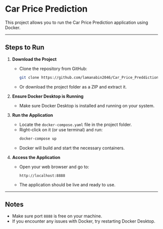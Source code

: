 # Car Price Prediction

This project allows you to run the Car Price Prediction application using Docker.

---

## Steps to Run

1. **Download the Project**
   - Clone the repository from GitHub:
     ```bash
     git clone https://github.com/lamanabin2046/Car_Price_Preddiction01.git
     ```
   - Or download the project folder as a ZIP and extract it.

2. **Ensure Docker Desktop is Running**
   - Make sure Docker Desktop is installed and running on your system.

3. **Run the Application**
   - Locate the `docker-compose.yaml` file in the project folder.
   - Right-click on it (or use terminal) and run:
     ```bash
     docker-compose up
     ```
   - Docker will build and start the necessary containers.

4. **Access the Application**
   - Open your web browser and go to:
     ```
     http://localhost:8888
     ```
   - The application should be live and ready to use.

---

## Notes

- Make sure port `8888` is free on your machine.
- If you encounter any issues with Docker, try restarting Docker Desktop.
